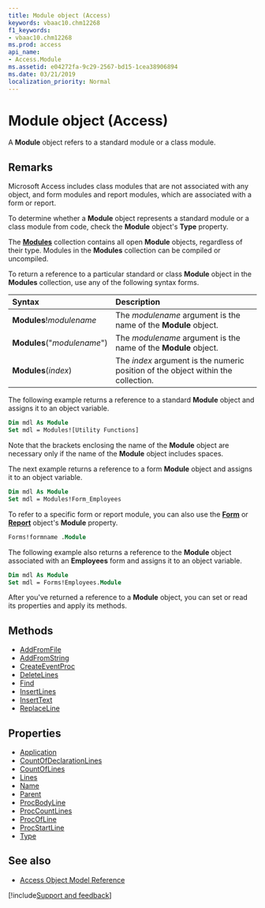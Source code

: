 ```yaml
---
title: Module object (Access)
keywords: vbaac10.chm12268
f1_keywords:
- vbaac10.chm12268
ms.prod: access
api_name:
- Access.Module
ms.assetid: e04272fa-9c29-2567-bd15-1cea38906894
ms.date: 03/21/2019
localization_priority: Normal
---
```



# Module object (Access)

A **Module** object refers to a standard module or a class module.


## Remarks

Microsoft Access includes class modules that are not associated with any object, and form modules and report modules, which are associated with a form or report.

To determine whether a **Module** object represents a standard module or a class module from code, check the **Module** object's **Type** property.

The **[Modules](Access.Modules.md)** collection contains all open **Module** objects, regardless of their type. Modules in the **Modules** collection can be compiled or uncompiled.

To return a reference to a particular standard or class **Module** object in the **Modules** collection, use any of the following syntax forms.

|Syntax|Description|
|:-----|:-----|
|**Modules**!_modulename_|The _modulename_ argument is the name of the **Module** object.|
|**Modules**("_modulename_")|The _modulename_ argument is the name of the **Module** object.|
|**Modules**(_index_)|The _index_ argument is the numeric position of the object within the collection.|

The following example returns a reference to a standard **Module** object and assigns it to an object variable.

```vb
Dim mdl As Module 
Set mdl = Modules![Utility Functions]
```

Note that the brackets enclosing the name of the **Module** object are necessary only if the name of the **Module** object includes spaces.

The next example returns a reference to a form **Module** object and assigns it to an object variable.

```vb
Dim mdl As Module 
Set mdl = Modules!Form_Employees
```

To refer to a specific form or report module, you can also use the **[Form](Access.Form.md)** or **[Report](Access.Report.md)** object's **Module** property.

```vb
Forms!formname .Module
```

The following example also returns a reference to the **Module** object associated with an **Employees** form and assigns it to an object variable.

```vb
Dim mdl As Module 
Set mdl = Forms!Employees.Module
```

After you've returned a reference to a **Module** object, you can set or read its properties and apply its methods.


## Methods

- [AddFromFile](Access.Module.AddFromFile.md)
- [AddFromString](Access.Module.AddFromString.md)
- [CreateEventProc](Access.Module.CreateEventProc.md)
- [DeleteLines](Access.Module.DeleteLines.md)
- [Find](Access.Module.Find.md)
- [InsertLines](Access.Module.InsertLines.md)
- [InsertText](Access.Module.InsertText.md)
- [ReplaceLine](Access.Module.ReplaceLine.md)

## Properties

- [Application](Access.Module.Application.md)
- [CountOfDeclarationLines](Access.Module.CountOfDeclarationLines.md)
- [CountOfLines](Access.Module.CountOfLines.md)
- [Lines](Access.Module.Lines.md)
- [Name](Access.Module.Name.md)
- [Parent](Access.Module.Parent.md)
- [ProcBodyLine](Access.Module.ProcBodyLine.md)
- [ProcCountLines](Access.Module.ProcCountLines.md)
- [ProcOfLine](Access.Module.ProcOfLine.md)
- [ProcStartLine](Access.Module.ProcStartLine.md)
- [Type](Access.Module.Type.md)

## See also

- [Access Object Model Reference](overview/Access/object-model.md)


[!include[Support and feedback](~/includes/feedback-boilerplate.md)]
